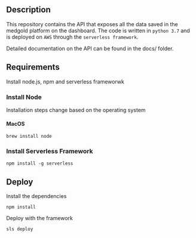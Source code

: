 ## Description
This repository contains the API that exposes all the data saved in the medgold platform on the dashboard.
The code is written in `python 3.7` and is deployed on `AWS` through the `serverless framework`.

Detailed documentation on the API can be found in the docs/ folder.

## Requirements

Install node.js, npm and serverless frameworwk

### Install Node

Installation steps change based on the operating system

#### MacOS

```
brew install node
```

### Install Serverless Framework
```
npm install -g serverless
```

## Deploy

Install the dependencies

```
npm install
```

Deploy with the framework

```
sls deploy
```